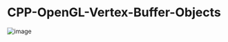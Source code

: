 # CPP-OpenGL-Vertex-Buffer-Objects
![image](https://user-images.githubusercontent.com/85553852/154880996-5610a365-25ff-4454-9a9b-8084487980c4.png)
